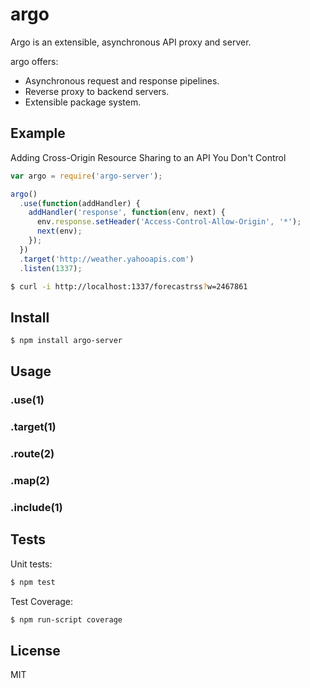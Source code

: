 # argo

Argo is an extensible, asynchronous API proxy and server.

argo offers:

* Asynchronous request and response pipelines.
* Reverse proxy to backend servers.
* Extensible package system.

## Example

Adding Cross-Origin Resource Sharing to an API You Don't Control

```javascript
var argo = require('argo-server');

argo()
  .use(function(addHandler) {
    addHandler('response', function(env, next) {
      env.response.setHeader('Access-Control-Allow-Origin', '*');
      next(env);
    });
  })
  .target('http://weather.yahooapis.com')
  .listen(1337);
```

```bash
$ curl -i http://localhost:1337/forecastrss?w=2467861
```

## Install

```bash
$ npm install argo-server
```

## Usage

### .use(1)
### .target(1)
### .route(2)
### .map(2)
### .include(1)

## Tests

Unit tests: 

```bash
$ npm test
```

Test Coverage:

```bash
$ npm run-script coverage
```

## License
MIT
